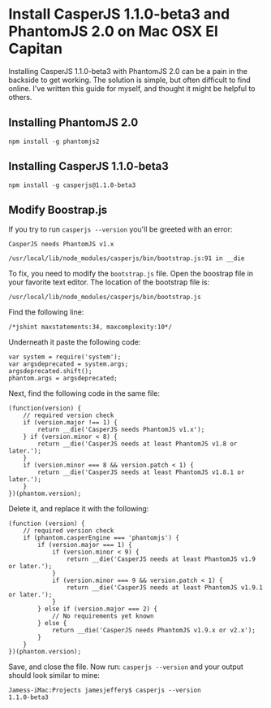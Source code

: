 Install CasperJS 1.1.0-beta3 and PhantomJS 2.0 on Mac OSX El Capitan
====================================================================

Installing CasperJS 1.1.0-beta3 with PhantomJS 2.0 can be a pain in the backside to get working. The solution is simple, but often difficult to find online. I've written this guide for myself, and thought it might be helpful to others.

Installing PhantomJS 2.0
------------------------

    npm install -g phantomjs2
    
Installing CasperJS 1.1.0-beta3
-------------------------------

    npm install -g casperjs@1.1.0-beta3
    
Modify Boostrap.js
------------------

If you try to run `casperjs --version` you'll be greeted with an error:

    CasperJS needs PhantomJS v1.x
    
    /usr/local/lib/node_modules/casperjs/bin/bootstrap.js:91 in __die
    
To fix, you need to modify the `bootstrap.js` file. Open the boostrap file in your favorite text editor. The location of the bootstrap file is:

    /usr/local/lib/node_modules/casperjs/bin/bootstrap.js

Find the following line:

    /*jshint maxstatements:34, maxcomplexity:10*/

Underneath it paste the following code:

    var system = require('system');
    var argsdeprecated = system.args;
    argsdeprecated.shift();
    phantom.args = argsdeprecated;
    
Next, find the following code in the same file:

    (function(version) {
        // required version check
        if (version.major !== 1) {
            return __die('CasperJS needs PhantomJS v1.x');
        } if (version.minor < 8) {
            return __die('CasperJS needs at least PhantomJS v1.8 or later.');
        }
        if (version.minor === 8 && version.patch < 1) {
            return __die('CasperJS needs at least PhantomJS v1.8.1 or later.');
        }
    })(phantom.version);
    
Delete it, and replace it with the following:

    (function (version) {
        // required version check
        if (phantom.casperEngine === 'phantomjs') {
            if (version.major === 1) {
                if (version.minor < 9) {
                    return __die('CasperJS needs at least PhantomJS v1.9 or later.');
                }
                if (version.minor === 9 && version.patch < 1) {
                    return __die('CasperJS needs at least PhantomJS v1.9.1 or later.');
                }
            } else if (version.major === 2) {
                // No requirements yet known
            } else {
                return __die('CasperJS needs PhantomJS v1.9.x or v2.x');
            }
        }
    })(phantom.version);
    
Save, and close the file. Now run: `casperjs --version` and your output should look similar to mine:

    Jamess-iMac:Projects jamesjeffery$ casperjs --version
    1.1.0-beta3
